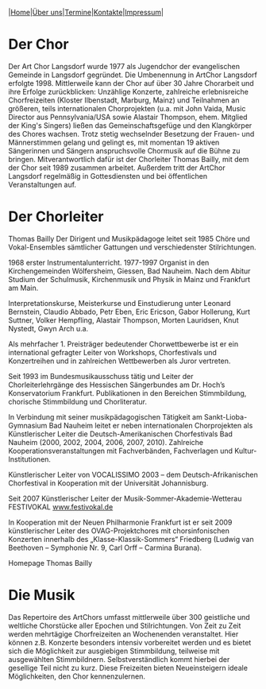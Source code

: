 |[Home](index.md)|[Über uns](ueber_uns.md)|[Termine](termine.md)|[Kontakte](kontakte.md)|[Impressum](impressum.md)|

# Der Chor
Der Art Chor Langsdorf wurde 1977 als Jugendchor der evangelischen Gemeinde in Langsdorf gegründet. Die Umbenennung in ArtChor Langsdorf erfolgte 1998. Mittlerweile kann der Chor auf über 30 Jahre Chorarbeit und ihre Erfolge zurückblicken: Unzählige Konzerte, zahlreiche erlebnisreiche Chorfreizeiten (Kloster Ilbenstadt, Marburg, Mainz) und Teilnahmen an größeren, teils internationalen Chorprojekten (u.a. mit John Vaida, Music Director aus Pennsylvania/USA sowie Alastair Thompson, ehem. Mitglied der King's Singers) ließen das Gemeinschaftsgefüge und den Klangkörper des Chores wachsen. Trotz stetig wechselnder Besetzung der Frauen- und Männerstimmen gelang und gelingt es, mit momentan 19 aktiven Sängerinnen und Sängern anspruchsvolle Chormusik auf die Bühne zu bringen. Mitverantwortlich dafür ist der Chorleiter Thomas Bailly, mit dem der Chor seit 1989 zusammen arbeitet. Außerdem tritt der ArtChor Langsdorf regelmäßig in Gottesdiensten und bei öffentlichen Veranstaltungen auf.

# Der Chorleiter
Thomas Bailly
Der Dirigent und Musikpädagoge leitet seit 1985 Chöre und Vokal-Ensembles sämtlicher Gattungen und verschiedenster Stilrichtungen.

1968 erster Instrumentalunterricht. 1977-1997 Organist in den Kirchengemeinden Wölfersheim, Giessen, Bad Nauheim. Nach dem Abitur Studium der Schulmusik, Kirchenmusik und Physik in Mainz und Frankfurt am Main. 

Interpretationskurse, Meisterkurse und Einstudierung unter Leonard Bernstein, Claudio Abbado, Petr Eben, Eric Ericson, Gabor Hollerung, Kurt Suttner, Volker Hempfling, Alastair Thompson, Morten Lauridsen, Knut Nystedt, Gwyn Arch u.a.

Als mehrfacher 1. Preisträger bedeutender Chorwettbewerbe ist er ein international gefragter Leiter von Workshops, Chorfestivals und Konzertreihen und in zahlreichen Wettbewerben als Juror vertreten.

Seit 1993 im Bundesmusikausschuss tätig und Leiter der Chorleiterlehrgänge des Hessischen Sängerbundes am Dr. Hoch’s Konservatorium Frankfurt. Publikationen in den Bereichen Stimmbildung, chorische Stimmbildung und Chorliteratur.

In Verbindung mit seiner musikpädagogischen Tätigkeit am Sankt-Lioba-Gymnasium Bad Nauheim leitet er neben internationalen Chorprojekten als Künstlerischer Leiter die Deutsch-Amerikanischen Chorfestivals Bad Nauheim (2000, 2002, 2004, 2006, 2007, 2010). Zahlreiche Kooperationsveranstaltungen mit Fachverbänden, Fachverlagen und Kultur-Institutionen.

Künstlerischer Leiter von VOCALISSIMO 2003 – dem Deutsch-Afrikanischen Chorfestival in Kooperation mit der Universität Johannisburg.

Seit 2007 Künstlerischer Leiter der Musik-Sommer-Akademie-Wetterau FESTIVOKAL www.festivokal.de

 In Kooperation mit der Neuen Philharmonie Frankfurt ist er seit 2009 künstlerischer Leiter des OVAG-Projektchores mit chorsinfonischen Konzerten innerhalb des „Klasse-Klassik-Sommers“ Friedberg  (Ludwig van Beethoven – Symphonie Nr. 9, Carl Orff – Carmina Burana).

Homepage Thomas Bailly

# Die Musik
Das Repertoire des ArtChors umfasst mittlerweile über 300 geistliche und weltliche Chorstücke aller Epochen und Stilrichtungen. Von Zeit zu Zeit werden mehrtägige Chorfreizeiten an Wochenenden veranstaltet. Hier können z.B. Konzerte besonders intensiv vorbereitet werden und es bietet sich die Möglichkeit zur ausgiebigen Stimmbildung, teilweise mit ausgewählten Stimmbildnern. Selbstverständlich kommt hierbei der gesellige Teil nicht zu kurz. Diese Freizeiten bieten Neueinsteigern ideale Möglichkeiten, den Chor kennenzulernen.
